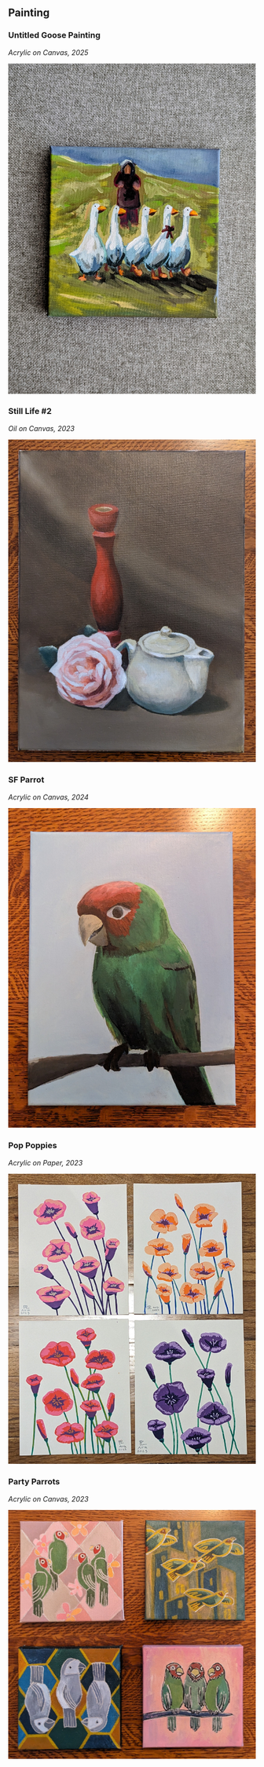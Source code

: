 ## Painting

### Untitled Goose Painting
*Acrylic on Canvas, 2025*

![Oil Still Life](media/art/untitled-goose-painting.jpg)

### Still Life #2
*Oil on Canvas, 2023*

![Oil Still Life](media/art/oil-still-life.jpg)

### SF Parrot
*Acrylic on Canvas, 2024*

![SF Parrot](media/art/sf-parrot.jpg)

### Pop Poppies
*Acrylic on Paper, 2023*

![Pop Poppies](media/art/pop-poppies.jpg)

### Party Parrots
*Acrylic on Canvas, 2023*

![Party Parrots](media/art/parrot-party.jpg)
